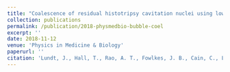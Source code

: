 ```yaml
---
title: "Coalescence of residual histotripsy cavitation nuclei using low-gain regions of the therapy beam during electronic focal steering"
collection: publications
permalink: /publication/2018-physmedbio-bubble-coel
excerpt: ''
date: 2018-11-12
venue: 'Physics in Medicine & Biology'
paperurl: ''
citation: 'Lundt, J., Hall, T., Rao, A. T., Fowlkes, J. B., Cain, C., Lee, F., & Xu, Z. (2018). &quot;Coalescence of residual histotripsy cavitation nuclei using low-gain regions of the therapy beam during electronic focal steering.&quot; <i>Physics in Medicine & Biology</i>.'
---
```

<!-- This paper is about the number 1. The number 2 is left for future work.

[Download paper here](http://academicpages.github.io/files/paper1.pdf)

Recommended citation: Your Name, You. (2009). "Paper Title Number 1." <i>Journal 1</i>. 1(1). -->